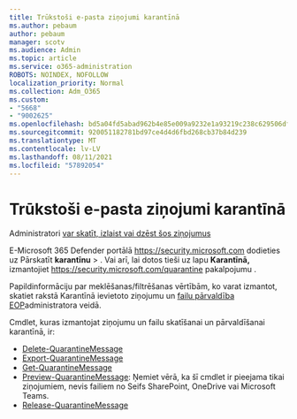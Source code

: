 ```yaml
---
title: Trūkstoši e-pasta ziņojumi karantīnā
ms.author: pebaum
author: pebaum
manager: scotv
ms.audience: Admin
ms.topic: article
ms.service: o365-administration
ROBOTS: NOINDEX, NOFOLLOW
localization_priority: Normal
ms.collection: Adm_O365
ms.custom:
- "5668"
- "9002625"
ms.openlocfilehash: bd5a04fd5abad962b4e85e009a9232e1a93219c238c629506df5cfb034453df2
ms.sourcegitcommit: 920051182781bd97ce4d4d6fbd268cb37b84d239
ms.translationtype: MT
ms.contentlocale: lv-LV
ms.lasthandoff: 08/11/2021
ms.locfileid: "57892054"
---
```

# <a name="missing-emails-in-quarantine"></a>Trūkstoši e-pasta ziņojumi karantīnā

Administratori [var skatīt, izlaist vai dzēst šos ziņojumus](https://docs.microsoft.com/microsoft-365/security/office-365-security/manage-quarantined-messages-and-files)

E-Microsoft 365 Defender portālā <https://security.microsoft.com> dodieties uz Pārskatīt **karantīnu** \> . Vai arī, lai dotos tieši uz lapu **Karantīnā,** izmantojiet <https://security.microsoft.com/quarantine> pakalpojumu .  

Papildinformāciju par meklēšanas/filtrēšanas vērtībām, ko varat izmantot, skatiet rakstā Karantīnā ievietoto ziņojumu un [failu pārvaldība EOP](https://docs.microsoft.com/microsoft-365/security/office-365-security/manage-quarantined-messages-and-files)administratora veidā.

Cmdlet, kuras izmantojat ziņojumu un failu skatīšanai un pārvaldīšanai karantīnā, ir:

- [Delete-QuarantineMessage](https://docs.microsoft.com/powershell/module/exchange/delete-quarantinemessage)
- [Export-QuarantineMessage](https://docs.microsoft.com/powershell/module/exchange/export-quarantinemessage)
- [Get-QuarantineMessage](https://docs.microsoft.com/powershell/module/exchange/get-quarantinemessage)
- [Preview-QuarantineMessage](https://docs.microsoft.com/powershell/module/exchange/preview-quarantinemessage): Ņemiet vērā, ka šī cmdlet ir pieejama tikai ziņojumiem, nevis failiem no Seifs SharePoint, OneDrive vai Microsoft Teams.
- [Release-QuarantineMessage](https://docs.microsoft.com/powershell/module/exchange/release-quarantinemessage)
